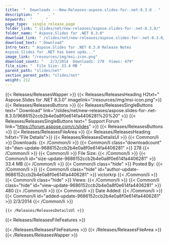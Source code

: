 ```yaml
---
title:  "  Downloads ---New-Releases-aspose.slides-for-.net-8.3.0 . " 
description:  "    . " 
keywords:  "    . " 
page_type:  single_release_page
folder_link: " slides/net/new-releases/aspose.slides-for-.net-8.3.0/"
folder_name: " Aspose.Slides for .NET 8.3.0"
download_link: " /slides/net/new-releases/aspose.slides-for-.net-8.3.0/9686152ccb2b4e0a8f0e614fa4406281"
download_text: " Download"
Intro_text: " Aspose.Slides for .NET 8.3.0 Release Notes
Aspose.Slides for .NET has been upda..."
image_link: "/resources/img/msi-icon.png"
download_count: "   2/3/2014  Downloads: 278  Views: 479"
file_size: "  File Size: 33.4 MB "
parent_path: "slides/net"
section_parent_path: "slides/net"
weight: 212 
---
```


{{< Releases/ReleasesWapper >}}
  {{< Releases/ReleasesHeading H2txt=" Aspose.Slides for .NET 8.3.0" imagelink="/resources/img/msi-icon.png">}}
  {{< Releases/ReleasesButtons >}}
    {{< Releases/ReleasesSingleButtons text=" Download" link="/slides/net/new-releases/aspose.slides-for-.net-8.3.0/9686152ccb2b4e0a8f0e614fa4406281%20%20" >}}
    {{< Releases/ReleasesSingleButtons text=" Support Forum " link="https://forum.aspose.com/c/slides" >}}
  {{< Releases/ReleasesButtons >}}
  {{< Releases/ReleasesFileArea >}}
    {{< Releases/ReleasesHeading h4txt="File Details">}}
    {{< Releases/ReleasesDetailsUl >}}
            {{< Common/li  >}} Downloads: {{< /Common/li >}} 
      {{< Common/li class="downloadcount" id="dwn-update-9686152ccb2b4e0a8f0e614fa4406281" >}} 278 {{< /Common/li >}} 
      {{< Common/li  >}} File Size: {{< /Common/li >}} 
      {{< Common/li id="size-update-9686152ccb2b4e0a8f0e614fa4406281" >}} 33.4 MB {{< /Common/li >}} 
      {{< Common/li  class="hide" >}} Posted By: {{< /Common/li >}} 
      {{< Common/li class="hide" id="author-update-9686152ccb2b4e0a8f0e614fa4406281" >}} victorkrp {{< /Common/li >}} 
      {{< Common/li class="hide"  >}} Views: {{< /Common/li >}} 
      {{< Common/li class="hide" id="view-update-9686152ccb2b4e0a8f0e614fa4406281" >}} 480 {{< /Common/li >}} 
      {{< Common/li  >}} Date Added: {{< /Common/li >}} 
      {{< Common/li id="added-update-9686152ccb2b4e0a8f0e614fa4406281" >}} 2/3/2014 {{< /Common/li >}} 

    {{< /Releases/ReleasesDetailsUl >}}

  {{< Releases/ReleasesFileFeatures >}}
      
  {{< /Releases/ReleasesFileFeatures >}}
 {{< /Releases/ReleasesFileArea >}}
{{< /Releases/ReleasesWapper >}}



